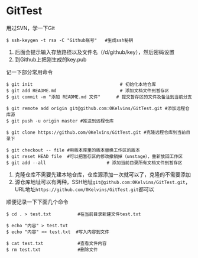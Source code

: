 # GitTest
用过SVN，学一下Git

```
$ ssh-keygen -t rsa -C "Github账号"   #生成ssh秘钥
```
1. 后面会提示输入存放路径以及文件名（/d/github/key），然后密码设置
2. 到Github上把刚生成的key.pub

记一下部分常用命令
```
$ git init                                 # 初始化本地仓库
$ git add README.md                        # 添加文档文件到暂存区
$ git commit -m "添加 README.md 文件"      # 提交暂存区的文件及备注到当前分支

$ git remote add origin git@github.com:0Kelvins/GitTest.git #添加远程仓库源
$ git push -u origin master #推送到远程仓库

$ git clone https://github.com/0Kelvins/GitTest.git #克隆远程仓库到当前目录下

$ git checkout -- file #用版本库里的版本替换工作区的版本
$ git reset HEAD file  #可以把暂存区的修改撤销掉（unstage），重新放回工作区
$ git add --all                       # 添加当前目录所有文档文件到暂存区
```
1. 克隆仓库不需要先建本地仓库，仓库源添加一次就可以了，克隆的不需要添加
2. 源仓库地址可以有两种，SSH地址``git@github.com:0Kelvins/GitTest.git``，URL地址``https://github.com/0Kelvins/GitTest.git``都可以

顺便记录一下下面几个命令
```
$ cd . > test.txt          #在当前目录新建文件test.txt

$ echo "内容" > test.txt
$ echo "内容" >> test.txt  #写入内容到文件

$ cat test.txt             #查看文件内容
$ rm test.txt              #删除文件
```


